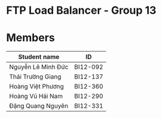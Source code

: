 # FTP Load Balancer - Group 13





















# Members 
| Student name | ID |
| -- | -- |
| Nguyễn Lê Minh Đức | BI12-092 |
| Thái Trường Giang | BI12-137 |
| Hoàng Việt Phương | BI12-360 |
| Hoàng Vũ Hải Nam | BI12-290 |
| Đặng Quang Nguyên | BI12-331 |

